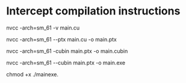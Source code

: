 # Intercept compilation instructions
nvcc -arch=sm_61 -v main.cu



nvcc -arch=sm_61 --ptx main.cu -o main.ptx

nvcc -arch=sm_61 -cubin main.ptx -o main.cubin

nvcc -arch=sm_61 --cubin main.ptx -o main.exe

chmod +x ./mainexe.